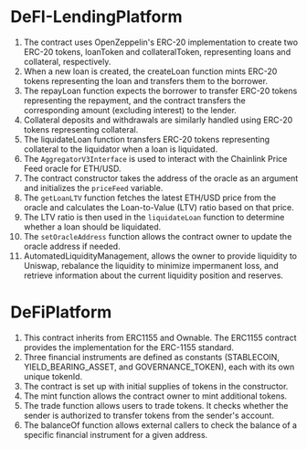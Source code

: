 # DeFI-LendingPlatform
1. The contract uses OpenZeppelin's ERC-20 implementation to create two ERC-20 tokens, loanToken and collateralToken, representing loans and collateral, respectively.
2. When a new loan is created, the createLoan function mints ERC-20 tokens representing the loan and transfers them to the borrower.
3. The repayLoan function expects the borrower to transfer ERC-20 tokens representing the repayment, and the contract transfers the corresponding amount (excluding interest) to the lender.
4. Collateral deposits and withdrawals are similarly handled using ERC-20 tokens representing collateral.
5. The liquidateLoan function transfers ERC-20 tokens representing collateral to the liquidator when a loan is liquidated.
6. The `AggregatorV3Interface` is used to interact with the Chainlink Price Feed oracle for ETH/USD.
7. The contract constructor takes the address of the oracle as an argument and initializes the `priceFeed` variable.
8. The `getLoanLTV` function fetches the latest ETH/USD price from the oracle and calculates the Loan-to-Value (LTV) ratio based on that price.
9. The LTV ratio is then used in the `liquidateLoan` function to determine whether a loan should be liquidated.
10. The `setOracleAddress` function allows the contract owner to update the oracle address if needed.
11. AutomatedLiquidityManagement, allows the owner to provide liquidity to Uniswap, rebalance the liquidity to minimize impermanent loss, and retrieve information about the current liquidity position and reserves. 
# DeFiPlatform
1. This contract inherits from ERC1155 and Ownable. The ERC1155 contract provides the implementation for the ERC-1155 standard.
2. Three financial instruments are defined as constants (STABLECOIN, YIELD_BEARING_ASSET, and GOVERNANCE_TOKEN), each with its own unique tokenId.
3. The contract is set up with initial supplies of tokens in the constructor.
4. The mint function allows the contract owner to mint additional tokens.
5. The trade function allows users to trade tokens. It checks whether the sender is authorized to transfer tokens from the sender's account.
6. The balanceOf function allows external callers to check the balance of a specific financial instrument for a given address.
